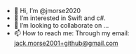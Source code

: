 - 👋 Hi, I’m @jmorse2020
- 👀 I’m interested in Swift and c#.
- 💞️ I’m looking to collaborate on ...
- 📫 How to reach me: Through my email: jack.morse2001+github@gmail.com

<!---
jmorse2020/jmorse2020 is a ✨ special ✨ repository because its `README.md` (this file) appears on your GitHub profile.
You can click the Preview link to take a look at your changes.
--->
